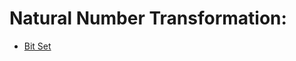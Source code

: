 # Natural Number Transformation: 

- [Bit Set](https://docs.oracle.com/javase/7/docs/api/java/util/BitSet.html)